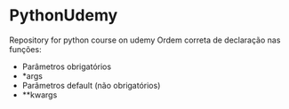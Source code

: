 # PythonUdemy
Repository for python course on udemy
Ordem correta de declaração nas funções:
- Parâmetros obrigatórios
- *args
- Parâmetros default (não obrigatórios)
- **kwargs
